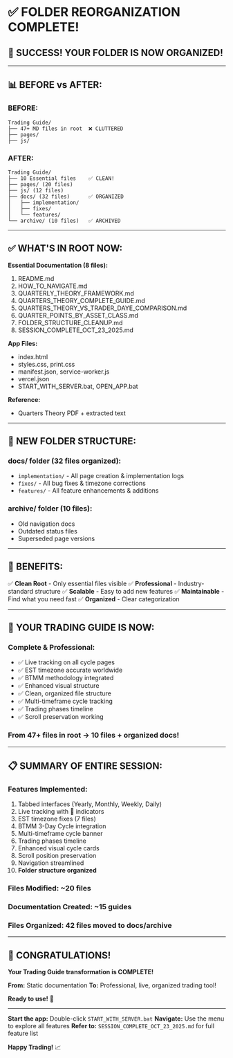 # ✅ FOLDER REORGANIZATION COMPLETE!

## 🎉 **SUCCESS! YOUR FOLDER IS NOW ORGANIZED!**

---

## 📊 **BEFORE vs AFTER:**

### **BEFORE:**
```
Trading Guide/
├── 47+ MD files in root  ❌ CLUTTERED
├── pages/
├── js/
```

### **AFTER:**
```
Trading Guide/
├── 10 Essential files    ✅ CLEAN!
├── pages/ (20 files)
├── js/ (12 files)
├── docs/ (32 files)      ✅ ORGANIZED
│   ├── implementation/
│   ├── fixes/
│   └── features/
└── archive/ (10 files)   ✅ ARCHIVED
```

---

## ✅ **WHAT'S IN ROOT NOW:**

**Essential Documentation (8 files):**
1. README.md
2. HOW_TO_NAVIGATE.md
3. QUARTERLY_THEORY_FRAMEWORK.md
4. QUARTERS_THEORY_COMPLETE_GUIDE.md
5. QUARTERS_THEORY_VS_TRADER_DAYE_COMPARISON.md
6. QUARTER_POINTS_BY_ASSET_CLASS.md
7. FOLDER_STRUCTURE_CLEANUP.md
8. SESSION_COMPLETE_OCT_23_2025.md

**App Files:**
- index.html
- styles.css, print.css
- manifest.json, service-worker.js
- vercel.json
- START_WITH_SERVER.bat, OPEN_APP.bat

**Reference:**
- Quarters Theory PDF + extracted text

---

## 📁 **NEW FOLDER STRUCTURE:**

### **docs/ folder (32 files organized):**
- `implementation/` - All page creation & implementation logs
- `fixes/` - All bug fixes & timezone corrections
- `features/` - All feature enhancements & additions

### **archive/ folder (10 files):**
- Old navigation docs
- Outdated status files
- Superseded page versions

---

## 🎯 **BENEFITS:**

✅ **Clean Root** - Only essential files visible
✅ **Professional** - Industry-standard structure
✅ **Scalable** - Easy to add new features
✅ **Maintainable** - Find what you need fast
✅ **Organized** - Clear categorization

---

## 🚀 **YOUR TRADING GUIDE IS NOW:**

### **Complete & Professional:**
- ✅ Live tracking on all cycle pages
- ✅ EST timezone accurate worldwide
- ✅ BTMM methodology integrated
- ✅ Enhanced visual structure
- ✅ Clean, organized file structure
- ✅ Multi-timeframe cycle tracking
- ✅ Trading phases timeline
- ✅ Scroll preservation working

### **From 47+ files in root → 10 files + organized docs!**

---

## 📋 **SUMMARY OF ENTIRE SESSION:**

### **Features Implemented:**
1. Tabbed interfaces (Yearly, Monthly, Weekly, Daily)
2. Live tracking with 🔴 indicators
3. EST timezone fixes (7 files)
4. BTMM 3-Day Cycle integration
5. Multi-timeframe cycle banner
6. Trading phases timeline
7. Enhanced visual cycle cards
8. Scroll position preservation
9. Navigation streamlined
10. **Folder structure organized**

### **Files Modified:** ~20 files
### **Documentation Created:** ~15 guides
### **Files Organized:** 42 files moved to docs/archive

---

## 🎉 **CONGRATULATIONS!**

**Your Trading Guide transformation is COMPLETE!**

**From:** Static documentation
**To:** Professional, live, organized trading tool!

**Ready to use!** 🚀

---

**Start the app:** Double-click `START_WITH_SERVER.bat`
**Navigate:** Use the menu to explore all features
**Refer to:** `SESSION_COMPLETE_OCT_23_2025.md` for full feature list

**Happy Trading!** 📈
